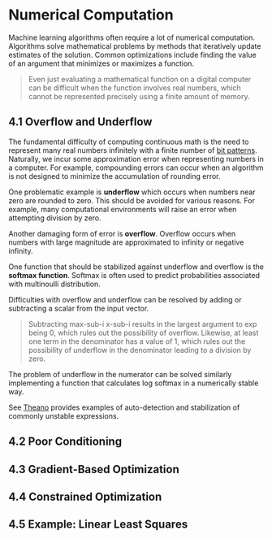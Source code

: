 # Numerical Computation

Machine learning algorithms often require a lot of numerical computation. Algorithms solve mathematical problems by methods that iteratively update estimates of the solution. Common optimizations include finding the value of an argument that minimizes or maximizes a function.

> Even just evaluating a mathematical function on a digital computer can be difficult when the function involves real numbers, which cannot be represented precisely using a finite amount of memory.

## 4.1 Overflow and Underflow

The fundamental difficulty of computing continuous math is the need to represent many real numbers infinitely with a finite number of [bit patterns](https://encyclopedia2.thefreedictionary.com/bit+pattern). Naturally, we incur some approximation error when representing numbers in a computer. For example, compounding errors can occur when an algorithm is not designed to minimize the accumulation of rounding error.

One problematic example is **underflow** which occurs when numbers near zero are rounded to zero. This should be avoided for various reasons. For example, many computational environments will raise an error when attempting division by zero.

Another damaging form of error is **overflow**. Overflow occurs when numbers with large magnitude are approximated to infinity or negative infinity.

One function that should be stabilized against underflow and overflow is the **softmax function**. Softmax is often used to predict probabilities associated with multinoulli distribution.

Difficulties with overflow and underflow can be resolved by adding or subtracting a scalar from the input vector.

> Subtracting max-sub-i x-sub-i results in the largest argument to exp being 0, which rules out the possibility of overflow. Likewise, at least one term in the denominator has a value of 1, which rules out the possibility of underflow in the denominator leading to a division by zero.

The problem of underflow in the numerator can be solved similarly implementing a function that calculates log softmax in a numerically stable way.

See [Theano](http://deeplearning.net/software/theano/) provides examples of auto-detection and stabilization of commonly unstable expressions.

## 4.2 Poor Conditioning

## 4.3 Gradient-Based Optimization

## 4.4 Constrained Optimization

## 4.5 Example: Linear Least Squares

